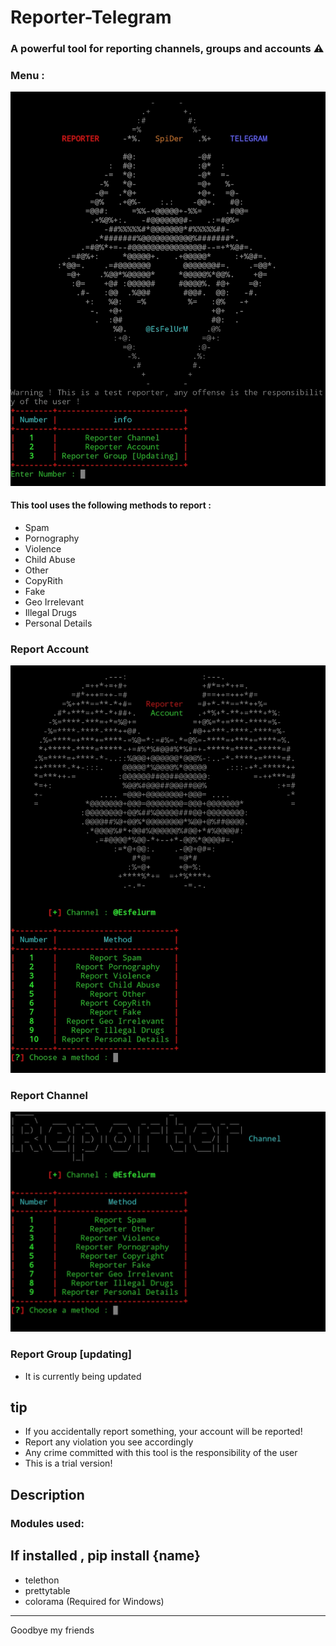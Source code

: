 # Reporter-Telegram
### A powerful tool for reporting channels, groups and accounts ⚠️

### Menu :
<img src="/report/Screenshot_20230805-113406_Pydroid 3.jpg">

#### This tool uses the following methods to report :
* Spam
* Pornography
* Violence
* Child Abuse
* Other
* CopyRith
* Fake
* Geo Irrelevant
* Illegal Drugs
* Personal Details
### Report Account
<img src="/report/Screenshot_20230805-110416_Pydroid 3.jpg">

### Report Channel
<img src="/report/Screenshot_20230805-113258_Pydroid 3.jpg">

### Report Group [updating]
- It is currently being updated

## tip

- If you accidentally report something, your account will be reported! 
- Report any violation you see accordingly
- Any crime committed with this tool is the responsibility of the user
- This is a trial version! 

## Description

### Modules used: 
If installed , pip install {name}
------------------------------------
- telethon
- prettytable
- colorama (Required for Windows)
------------------------------------
Goodbye my friends 
